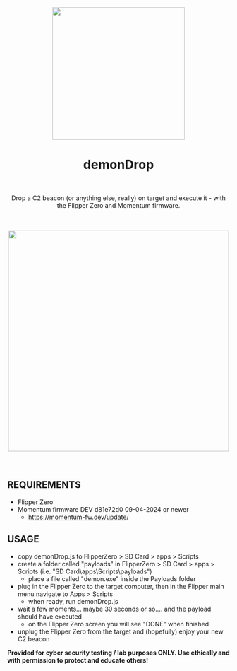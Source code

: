 <div align="center">
  <img width="300px" src="https://github.com/syntaxHax/demonDrop/assets/86668558/4089a5c5-cfbd-46d2-bbad-0175ce5214a1" />
  <h1>demonDrop</h1>
<br/>
  
Drop a C2 beacon (or anything else, really) on target and execute it - with the Flipper Zero and Momentum firmware.
<br/><br/><br/>

<div align="center">
  <img width="500px" src="https://github.com/syntaxHax/demonDrop/assets/86668558/2588ef6c-ce3f-48ab-b508-79117a6601ef" />
  <br/><br/><br/>
</div>

<div align="left">

  ## REQUIREMENTS

  - Flipper Zero
  - Momentum firmware DEV d81e72d0 09-04-2024 or newer
    - https://momentum-fw.dev/update/

  ## USAGE

  - copy demonDrop.js to FlipperZero > SD Card > apps > Scripts
  - create a folder called "payloads" in FlipperZero > SD Card > apps > Scripts (i.e. "SD Card\apps\Scripts\payloads")
    - place a file called "demon.exe" inside the Payloads folder
  - plug in the Flipper Zero to the target computer, then in the Flipper main menu navigate to Apps > Scripts
    - when ready, run demonDrop.js
  - wait a few moments... maybe 30 seconds or so.... and the payload should have executed
    - on the Flipper Zero screen you will see "DONE" when finished
  - unplug the Flipper Zero from the target and (hopefully) enjoy your new C2 beacon

  <b>Provided for cyber security testing / lab purposes ONLY. Use ethically and with permission to protect and educate others!</b>

</div>
